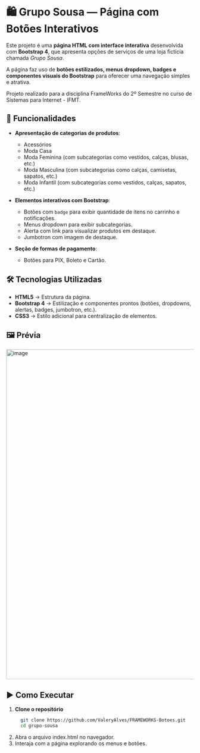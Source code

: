 # 🛍 Grupo Sousa — Página com Botões Interativos  

Este projeto é uma **página HTML com interface interativa** desenvolvida com **Bootstrap 4**, que apresenta opções de serviços de uma loja fictícia chamada *Grupo Sousa*.  

A página faz uso de **botões estilizados, menus dropdown, badges e componentes visuais do Bootstrap** para oferecer uma navegação simples e atrativa.  

Projeto realizado para a disciplina FrameWorks do 2º Semestre no curso de Sistemas para Internet - IFMT.  

## 🚀 Funcionalidades  

- **Apresentação de categorias de produtos**:
  - Acessórios
  - Moda Casa
  - Moda Feminina (com subcategorias como vestidos, calças, blusas, etc.)
  - Moda Masculina (com subcategorias como calças, camisetas, sapatos, etc.)
  - Moda Infantil (com subcategorias como vestidos, calças, sapatos, etc.)

- **Elementos interativos com Bootstrap**:
  - Botões com `badge` para exibir quantidade de itens no carrinho e notificações.
  - Menus dropdown para exibir subcategorias.
  - Alerta com link para visualizar produtos em destaque.
  - Jumbotron com imagem de destaque.

- **Seção de formas de pagamento**:
  - Botões para PIX, Boleto e Cartão.

## 🛠 Tecnologias Utilizadas  

- **HTML5** → Estrutura da página.  
- **Bootstrap 4** → Estilização e componentes prontos (botões, dropdowns, alertas, badges, jumbotron, etc.).  
- **CSS3** → Estilo adicional para centralização de elementos.  

## 🖼️ Prévia
<img width="1910" height="888" alt="image" src="https://github.com/user-attachments/assets/9f988006-fa12-42a7-ad66-6f1aa5041ba3" />

## ▶️ Como Executar  

1. **Clone o repositório**  
   ```bash
     git clone https://github.com/ValeryAlves/FRAMEWORKS-Botoes.git
     cd grupo-sousa
2. Abra o arquivo index.html no navegador.
3. Interaja com a página explorando os menus e botões.
